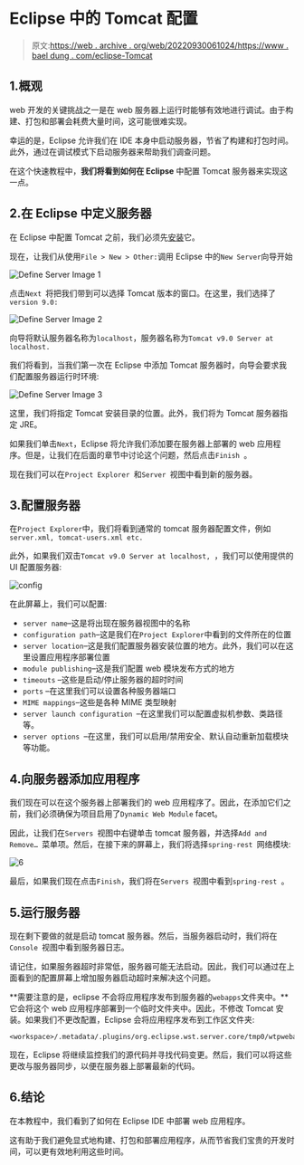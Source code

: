 # Eclipse 中的 Tomcat 配置

> 原文:[https://web . archive . org/web/20220930061024/https://www . bael dung . com/eclipse-Tomcat](https://web.archive.org/web/20220930061024/https://www.baeldung.com/eclipse-tomcat)

## 1.概观

web 开发的关键挑战之一是在 web 服务器上运行时能够有效地进行调试。由于构建、打包和部署会耗费大量时间，这可能很难实现。

幸运的是，Eclipse 允许我们在 IDE 本身中启动服务器，节省了构建和打包时间。此外，通过在调试模式下启动服务器来帮助我们调查问题。

在这个快速教程中，**我们将看到如何在 Eclipse** 中配置 Tomcat 服务器来实现这一点。

## 2.在 Eclipse 中定义服务器

在 Eclipse 中配置 Tomcat 之前，我们必须先[安装](https://web.archive.org/web/20221129020407/https://tomcat.apache.org/)它。

现在，让我们从使用`File > New > Other:`调用 Eclipse 中的`New Server`向导开始

![Define Server Image 1](../Images/a8e81915c458e9f3411fb9c52010fe9e.png)

点击`Next `将把我们带到可以选择 Tomcat 版本的窗口。在这里，我们选择了`version 9.0:`

![Define Server Image 2](../Images/fec1f32ea5eb8cdcb8a172dba6a3caf7.png)

向导将默认服务器名称为`localhost`，服务器名称为`Tomcat v9.0 Server at localhost. `

我们将看到，当我们第一次在 Eclipse 中添加 Tomcat 服务器时，向导会要求我们配置服务器运行时环境:

![Define Server Image 3](../Images/704b2fa25a7bade4aa19556b9b8f486b.png)

这里，我们将指定 Tomcat 安装目录的位置。此外，我们将为 Tomcat 服务器指定 JRE。

如果我们单击`Next`，Eclipse 将允许我们添加要在服务器上部署的 web 应用程序。但是，让我们在后面的章节中讨论这个问题，然后点击`Finish `。

现在我们可以在`Project Explorer `和`Server `视图中看到新的服务器。

## 3.配置服务器

在`Project Explorer`中，我们将看到通常的 tomcat 服务器配置文件，例如`server.xml, tomcat-users.xml etc.`

此外，如果我们双击`Tomcat v9.0 Server at localhost, `，我们可以使用提供的 UI 配置服务器:

![config](../Images/aec6af05dda5e53ede3eb96609173115.png)

在此屏幕上，我们可以配置:

*   `server name`–这是将出现在服务器视图中的名称
*   `configuration path`–这是我们在`Project Explorer`中看到的文件所在的位置
*   `server location`–这是我们配置服务器安装位置的地方。此外，我们可以在这里设置应用程序部署位置
*   `module publishing`–这是我们配置 web 模块发布方式的地方
*   `timeouts` –这些是启动/停止服务器的超时时间
*   `ports` –在这里我们可以设置各种服务器端口
*   `MIME mappings`–这些是各种 MIME 类型映射
*   `server launch configuration `–在这里我们可以配置虚拟机参数、类路径等。
*   `server options `–在这里，我们可以启用/禁用安全、默认自动重新加载模块等功能。

## 4.向服务器添加应用程序

我们现在可以在这个服务器上部署我们的 web 应用程序了。因此，在添加它们之前，我们必须确保为项目启用了`Dynamic Web Module` facet。

因此，让我们在`Servers `视图中右键单击 tomcat 服务器，并选择`Add and Remove… `菜单项。然后，在接下来的屏幕上，我们将选择`spring-rest `网络模块:

![6](../Images/c7c0276a5ddd5166d7baa45748686c12.png)

最后，如果我们现在点击`Finish`，我们将在`Servers `视图中看到`spring-rest `。

## 5.运行服务器

现在剩下要做的就是启动 tomcat 服务器。然后，当服务器启动时，我们将在`Console `视图中看到服务器日志。

请记住，如果服务器超时非常低，服务器可能无法启动。因此，我们可以通过在上面看到的配置屏幕上增加服务器启动超时来解决这个问题。

**需要注意的是，eclipse 不会将应用程序发布到服务器的``webapps``文件夹中。**它会将这个 web 应用程序部署到一个临时文件夹中。因此，不修改 Tomcat 安装。如果我们不更改配置，Eclipse 会将应用程序发布到工作区文件夹:

```
<workspace>/.metadata/.plugins/org.eclipse.wst.server.core/tmp0/wtpwebapps
```

现在，Eclipse 将继续监控我们的源代码并寻找代码变更。然后，我们可以将这些更改与服务器同步，以便在服务器上部署最新的代码。

## 6.结论

在本教程中，我们看到了如何在 Eclipse IDE 中部署 web 应用程序。

这有助于我们避免显式地构建、打包和部署应用程序，从而节省我们宝贵的开发时间，可以更有效地利用这些时间。